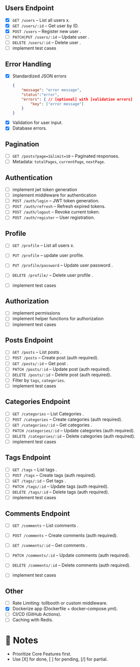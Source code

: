 
## Users Endpoint
- [X] `GET /users` – List all users x.
- [X] `GET /users/:id` – Get user by ID.
- [X] `POST /users` – Register new user .
- [ ] `PATCH|PUT /users/:id` – Update user .
- [ ] `DELETE /users/:id` – Delete user .
- [ ] implement test cases 

## Error Handling
- [X] Standardized JSON errors 
    ```json 
    { 
        "message": "error message", 
        "status":"error", 
        "errors": { // [optional] with [validation errors]
            "key": ["error message"]
        } 
    }
    ```
- [X] Validation for user input.
- [X] Database errors. 

## Pagination
- [ ] `GET /posts?page=1&limit=10` – Paginated responses.
- [ ] Metadata: `totalPages`, `currentPage`, `nextPage`.

## Authentication
- [ ] implement jwt token generation
- [ ] implement middleware for authentication
- [ ] `POST /auth/login` – JWT token generation.
- [ ] `POST /auth/refresh` – Refresh expired tokens.
- [ ] `POST /auth/logout` – Revoke current token.
- [ ] `POST /auth/register` – User registration.

## Profile 
- [ ] `GET /profile` – List all users x.
- [ ] `PUT /profile` – update user profile.
- [ ] `PUT /profile/password` – Update user password .
- [ ] `DELETE /profile/` – Delete user profile .
- [ ] implement test cases 


## Authorization
- [ ] implement permissions
- [ ] implement helper functions for authorization
- [ ] implement test cases

## Posts Endpoint
- [ ] `GET /posts` – List posts .
- [ ] `POST /posts` – Create post (auth required).
- [ ] `GET /posts/:id` – Get post .
- [ ] `PATCH /posts/:id` – Update post (auth required).
- [ ] `DELETE /posts/:id` – Delete post (auth required).
- [ ] Filter by `tags`, `categories`.
- [ ] implement test cases

## Categories Endpoint
- [ ] `GET /categories` – List Categories .
- [ ] `POST /categories` – Create categories (auth required).
- [ ] `GET /categories/:id` – Get categories .
- [ ] `PATCH /categories/:id` – Update categories (auth required).
- [ ] `DELETE /categories/:id` – Delete categories (auth required).
- [ ] implement test cases

## Tags Endpoint
- [ ] `GET /tags` – List tags .
- [ ] `POST /tags` – Create tags (auth required).
- [ ] `GET /tags/:id` – Get tags .
- [ ] `PATCH /tags/:id` – Update tags (auth required).
- [ ] `DELETE /tags/:id` – Delete tags (auth required).
- [ ] implement test cases

## Comments Endpoint
- [ ] `GET /comments` – List comments .
- [ ] `POST /comments` – Create comments (auth required).
- [ ] `GET /comments/:id` – Get comments .
- [ ] `PATCH /comments/:id` – Update comments (auth required).
- [ ] `DELETE /comments/:id` – Delete comments (auth required).
- [ ] implement test cases


## Other 
- [ ] Rate Limiting: tollbooth or custom middleware.
- [X] Dockerize app (Dockerfile + docker-compose.yml).
- [ ] CI/CD (GitHub Actions).
- [ ] Caching with Redis.

# 📌 Notes
- Prioritize Core Features first.
- Use [X] for done, [ ] for pending, [/] for partial.


